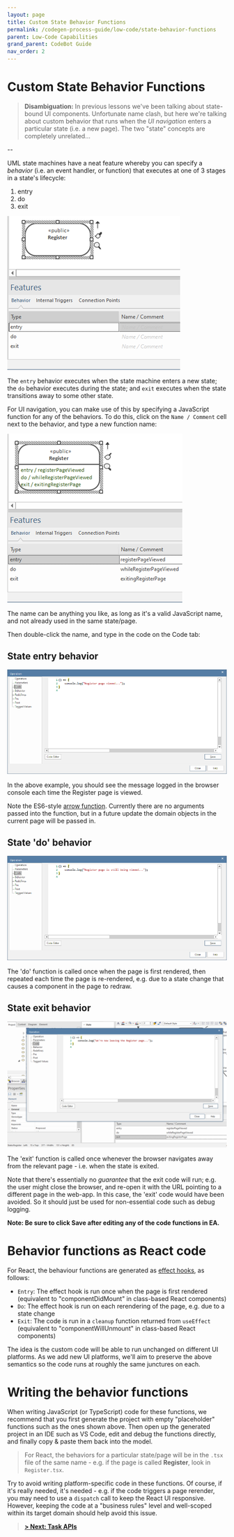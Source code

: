 ```yaml
---
layout: page
title: Custom State Behavior Functions
permalink: /codegen-process-guide/low-code/state-behavior-functions
parent: Low-Code Capabilities
grand_parent: CodeBot Guide
nav_order: 2
---
```


# Custom State Behavior Functions

> **Disambiguation:** In previous lessons we've been talking about state-bound UI components. Unfortunate name clash, but here we're talking about custom behavior that runs when the *UI navigation* enters a particular state (i.e. a new page). The two "state" concepts are completely unrelated...

--

UML state machines have a neat feature whereby you can specify a *behavior* (i.e. an event handler, or function) that executes at one of 3 stages in a state's lifecycle:

1. entry
2. do
3. exit

![UML state behaviors modeled in Enterprise Architect](../../images/lba/state-behaviors.png "UML state behaviors modeled in Enterprise Architect")

The `entry` behavior executes when the state machine enters a new state; the `do` behavior executes during the state; and `exit` executes when the state transitions away to some other state.

For UI navigation, you can make use of this by specifying a JavaScript function for any of the behaviors. To do this, click on the `Name / Comment` cell next to the behavior, and type a new function name:

![State behavior function names](../../images/lba/state-behavior-function-names.png "State behavior function names")

The name can be anything you like, as long as it's a valid JavaScript name, and not already used in the same state/page.

Then double-click the name, and type in the code on the Code tab:

## State entry behavior

![State entry behavior](../../images/lba/state-entry-behavior.png "State entry behavior")

In the above example, you should see the message logged in the browser console each time the Register page is viewed.

Note the ES6-style [arrow function](https://developer.mozilla.org/en-US/docs/Web/JavaScript/Reference/Functions/Arrow_functions). Currently there are no arguments passed into the function, but in a future update the domain objects in the current page will be passed in.


## State 'do' behavior

![State do behavior](../../images/lba/state-do-behavior.png "State do behavior")

The 'do' function is called once when the page is first rendered, then repeated each time the page is re-rendered, e.g. due to a state change that causes a component in the page to redraw.


## State exit behavior

![State exit behavior](../../images/lba/state-exit-behavior.png "State exit behavior")

The 'exit' function is called once whenever the browser navigates away from the relevant page - i.e. when the state is exited.

Note that there's essentially no *guarantee* that the exit code will run; e.g. the user might close the browser, and re-open it with the URL pointing to a different page in the web-app. In this case, the 'exit' code would have been avoided. So it should just be used for non-essential code such as debug logging.

**Note: Be sure to click Save after editing any of the code functions in EA.**


# Behavior functions as React code

For React, the behaviour functions are generated as [effect hooks](https://reactjs.org/docs/hooks-effect.html), as follows:

* `Entry`: The effect hook is run once when the page is first rendered (equivalent to "componentDidMount" in class-based React components)
* `Do`: The effect hook is run on each rerendering of the page, e.g. due to a state change
* `Exit`: The code is run in a `cleanup` function returned from `useEffect` (equivalent to "componentWillUnmount" in class-based React components)

The idea is the custom code will be able to run unchanged on different UI platforms. As we add new UI platforms, we'll aim to preserve the above semantics so the code runs at roughly the same junctures on each.


# Writing the behavior functions

When writing JavaScript (or TypeScript) code for these functions, we recommend that you first generate the project with empty "placeholder" functions such as the ones shown above. Then open up the generated project in an IDE such as VS Code, edit and debug the functions directly, and finally copy & paste them back into the model.

> For React, the behaviors for a particular state/page will be in the `.tsx` file of the same name - e.g. if the page is called **Register**, look in `Register.tsx`.


Try to avoid writing platform-specific code in these functions. Of course, if it's really needed, it's needed - e.g. if the code triggers a page rerender, you may need to use a `dispatch` call to keep the React UI responsive. However, keeping the code at a "business rules" level and well-scoped within its target domain should help avoid this issue.


> **[> Next: Task APIs](task-oriented-apis)**
